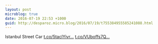 ```yaml
---
layout: post
microblog: true
date: 2016-07-19 22:53 +1000
guid: http://desparoz.micro.blog/2016/07/19/t755384955585241088.html
---
```

Istanbul Street Car [t.co/5taclYivr...](https://t.co/5taclYivry) [t.co/VUboffs7Q...](https://t.co/VUboffs7Qo)
